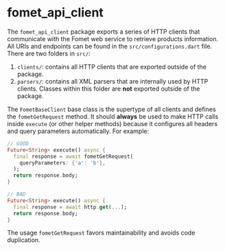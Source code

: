 # fomet_api_client

The `fomet_api_client` package exports a series of HTTP clients that communicate with the Fomet web service to retrieve products information. All URIs and endpoints can be found in the `src/configurations.dart` file. There are two folders in `src/`:

  1. `clients/`: contains all HTTP clients that are exported outside of the package. 
  2. `parsers/`: contains all XML parsers that are internally used by HTTP clients. Classes within this folder are **not** exported outside of the package.

The `FometBaseClient` base class is the supertype of all clients and defines the `fometGetRequest` method. It should **always** be used to make HTTP calls inside `execute` (or other helper methods) because it configures all headers and query parameters automatically. For example:

```dart
// GOOD
Future<String> execute() async {
  final response = await fometGetRequest(
    queryParameters: {'a': 'b'},
  );
  return response.body;
}

// BAD
Future<String> execute() async {
  final response = await http.get(...);
  return response.body;
}
```

The usage `fometGetRequest` favors maintainability and avoids code duplication.